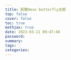 ```yaml
---
title: 配置Hexo butterfly主题
top: false
cover: false
toc: true
mathjax: true
date: 2023-03-11 09:47:48
password:
summary:
tags:
categories:
---
```

